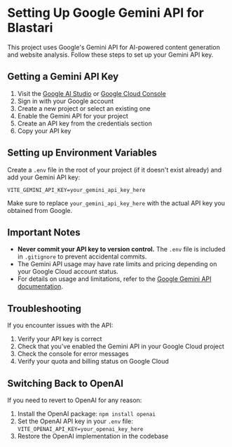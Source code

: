 # Setting Up Google Gemini API for Blastari

This project uses Google's Gemini API for AI-powered content generation and website analysis. Follow these steps to set up your Gemini API key.

## Getting a Gemini API Key

1. Visit the [Google AI Studio](https://makersuite.google.com/app/apikey) or [Google Cloud Console](https://console.cloud.google.com/)
2. Sign in with your Google account
3. Create a new project or select an existing one
4. Enable the Gemini API for your project
5. Create an API key from the credentials section
6. Copy your API key

## Setting up Environment Variables

Create a `.env` file in the root of your project (if it doesn't exist already) and add your Gemini API key:

```
VITE_GEMINI_API_KEY=your_gemini_api_key_here
```

Make sure to replace `your_gemini_api_key_here` with the actual API key you obtained from Google.

## Important Notes

- **Never commit your API key to version control.** The `.env` file is included in `.gitignore` to prevent accidental commits.
- The Gemini API usage may have rate limits and pricing depending on your Google Cloud account status.
- For details on usage and limitations, refer to the [Google Gemini API documentation](https://ai.google.dev/docs).

## Troubleshooting

If you encounter issues with the API:

1. Verify your API key is correct
2. Check that you've enabled the Gemini API in your Google Cloud project
3. Check the console for error messages
4. Verify your quota and billing status on Google Cloud

## Switching Back to OpenAI

If you need to revert to OpenAI for any reason:

1. Install the OpenAI package: `npm install openai`
2. Set the OpenAI API key in your `.env` file: `VITE_OPENAI_API_KEY=your_openai_key_here`
3. Restore the OpenAI implementation in the codebase
